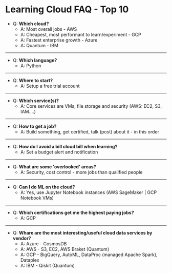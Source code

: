 # Learning Cloud FAQ - Top 10

- Q: **Which cloud?**
  - A: Most overall jobs - AWS
  - A: Cheapest, most performant to learn/experiment - GCP 
  - A: Fastest enterprise growth - Azure
  - A: Quantum - IBM

---

- Q: **Which language?**
  - A: Python
---

- Q: **Where to start?**
  - A: Setup a free trial account
---

- Q: **Which service(s)?**
  - A: Core services are VMs, file storage and security (AWS: EC2, S3, IAM....)
---

- Q: **How to get a job?**
  - A: Build something, get certified, talk (post) about it - in this order
---

- Q: **How do I avoid a bill cloud bill when learning?**
  - A: Set a budget alert and notification
---

- Q: **What are some 'overlooked' areas?**
  - A: Security, cost control - more jobs than qualified people
---

- Q: **Can I do ML on the cloud?**
  - A: Yes, use Jupyter Notebook instances (AWS SageMaker | GCP Notebook VMs)
---
- Q: **Which certifications get me the highest paying jobs?**
  - A: GCP
---
- Q: **Whare are the most interesting/useful cloud data services by vendor?**
  - A: Azure - CosmosDB
  - A: AWS - S3, EC2, AWS Braket (Quantum)
  - A: GCP - BigQuery, AutoML, DataProc (managed Apache Spark), Dataplex
  - A: IBM - Qiskit (Quantum)
